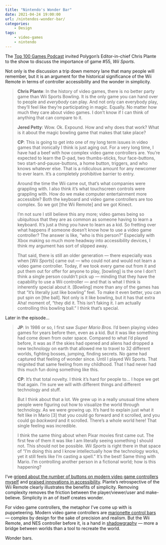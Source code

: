 ```yaml
---
title: "Nintendo's Wonder Bar"
date: 2021-04-24 19:00:00
url: /nintendos-wonder-bar/
categories:
    - Design
tags:
    - video-games
    - nintendo
---
```


The [Top 100 Games Podcast](https://podcasts.apple.com/us/podcast/55-wii-sports/id1481801238?i=1000515210685) invited Polygon’s Editor-in-chief Chris Plante to the show to discuss the importance of game #55, *Wii Sports*.

Not only is the discussion a trip down memory lane that many people will remember, but it is an argument for the historical significance of the Wii Remote in terms of controller accessibility and the wonder in simplicity.

> **Chris Plante**: In the history of video games, there is no better party game than Wii Sports Bowling. It is the only game you can hand over to people and *everybody* can play. And not only can everybody play, they’ll feel like they’re participating in magic. Equally. No matter how much they care about video games. I don’t know if I can think of anything that can compare to it.
>
> **Jered Petty**: Wow. Ok. Expound. How and why does that work? What is it about the magic bowling game that makes that take place?
>
> **CP**: This is going to get into one of my long term issues in video games that ironically I think is just aging out. For a very long time, I have had a beef with how complex video game controllers are. You’re expected to learn the D-pad, two thumbs-sticks, four face-buttons, two start-and-pause-buttons, a home button, triggers, and who knows whatever else. That is a ridiculous amount for any newcomer to ever learn. It’s a completely prohibitive barrier to entry.
>
> Around the time the Wii came out, that’s what companies were grappling with. I also think it’s what touchscreen controls were grappling with. How do we make computer entertainment more accessible? Both the keyboard and video game controllers are too complex. So we got [the Wii Remote] and we got Kinect.
>
> I’m not sure I still believe this any more; video games being so ubiquitous that they are as common as someone having to learn a keyboard. It’s just a thing you have to learn as a kid. So fretting over what happens if someone doesn’t know how to use a video game controller? The answer is like, “who is this person?” Especially with Xbox making so much more headway into accessibility devices, I think my argument has sort of slipped away.
>
> That said, there is still an older generation — there especially was when [*Wii Sports*] came out — who could not and would not learn a video game controller. Today, if we took every game out from it and put them out for offer for anyone to play, [bowling] is the one I don’t think a single person couldn’t pick up — minding that they have the capability to use a Wii controller — and that is what I think is inherently special about it. [Bowling] more than any of the games has that “it’s literally just like bowling” feel. To make it even better, you can put spin on [the ball]. Not only is it like bowling, but it has that extra Aha! moment of, “they did it. This isn’t faking it. I am actually controlling this bowling ball.” I think that’s special.

Later in the episode…

> **JP**: In 1986 or so, I first saw *Super Mario Bros.* I’d been playing video games for years before then, even as a kid. But it was like something had come down from outer space. Compared to what I’d played before, it was as if the skies had opened and aliens had dropped a new technology on earth that allowed me to travel to 32 different worlds, fighting bosses, jumping, finding secrets. No game had captured that feeling of wonder since. Until I played Wii Sports. That reignited that same feeling from my childhood. That I had never had this much fun doing something like this.
>
> **CP**: It’s that total novelty. I think it’s hard for people to… I hope we get that again. I’m sure we will with different things and different technology and stuff.
>
> But I think about that a lot. We grew up in a really unusual time where people were figuring out how to visualize the world through technology. As we were growing up. It’s hard to explain just what it felt like in Mario [3] that you could go forward and it scrolled, and you could go *backward* and it scrolled. There’s a whole world here! That single feeling was incredible.
>
> I think the same thing about when Pixar movies first came out. The first few of them it was like I am literally seeing something I should not. This should not be possible. *Wii Sports* is right there in that space of “I’m doing this and I know intellectually how the technology works, yet it still feels like I’m casting a spell.” It’s the best! Same thing with Mario. I’m controlling another person in a fictional world; how is this happening?

I’ve [griped about the number of buttons on modern video game controllers myself](https://zerocounts.net/2015/05/31/buttons/) and [praised innovations in accessibility](https://zerocounts.net/2018/05/17/microsofts-xbox-adaptive-controller/). Plante’s retrospective of the Wii Remote clearly illustrates the benefits of simplicity. Removing complexity removes the friction between the player/viewer/user and make-believe. Simplicity in an of itself creates wonder.

For video game controllers, the metaphor I’ve come up with is puppeteering. Modern video game controllers are [marionette control bars](https://en.wikipedia.org/wiki/Marionette#Types_of_marionette_control_bar) — complex by design for the sake of precision and realism. But the Wii Remote, and NES controller before it, is a hand in [shadowgraphy](https://en.wikipedia.org/wiki/Shadowgraphy_(performing_art)) — more a bridge between worlds than a tool to recreate the world.

Wonder bars.
